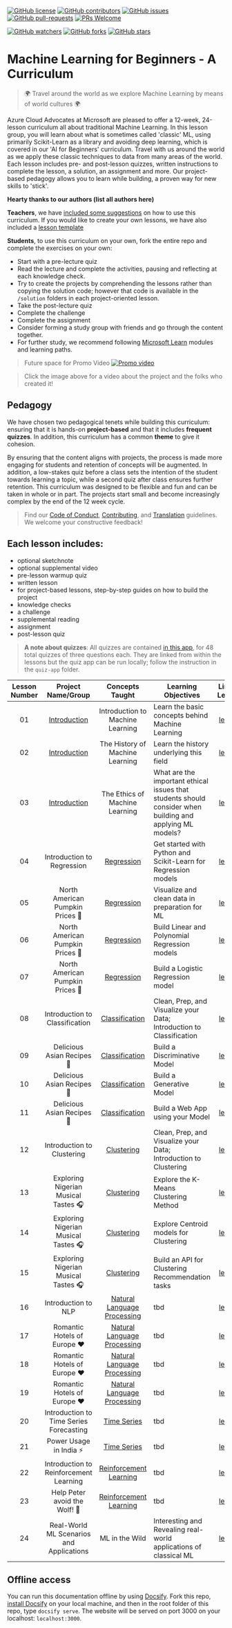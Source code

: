 [![GitHub license](https://img.shields.io/github/license/microsoft/ML-For-Beginners.svg)](https://github.com/microsoft/ML-For-Beginners/blob/master/LICENSE)
[![GitHub contributors](https://img.shields.io/github/contributors/microsoft/ML-For-Beginners.svg)](https://GitHub.com/microsoft/ML-For-Beginners/graphs/contributors/)
[![GitHub issues](https://img.shields.io/github/issues/microsoft/ML-For-Beginners.svg)](https://GitHub.com/microsoft/ML-For-Beginners/issues/)
[![GitHub pull-requests](https://img.shields.io/github/issues-pr/microsoft/ML-For-Beginners.svg)](https://GitHub.com/microsoft/ML-For-Beginners/pull/)
[![PRs Welcome](https://img.shields.io/badge/PRs-welcome-brightgreen.svg?style=flat-square)](http://makeapullrequest.com)

[![GitHub watchers](https://img.shields.io/github/watchers/microsoft/ML-For-Beginners.svg?style=social&label=Watch&maxAge=2592000)](https://GitHub.com/microsoft/ML-For-Beginners/watchers/)
[![GitHub forks](https://img.shields.io/github/forks/microsoft/ML-For-Beginners.svg?style=social&label=Fork&maxAge=2592000)](https://GitHub.com/microsoft/ML-For-Beginners/network/)
[![GitHub stars](https://img.shields.io/github/stars/microsoft/ML-For-Beginners.svg?style=social&label=Star&maxAge=2592000)](https://GitHub.com/microsoft/ML-For-Beginners/stargazers/)

# Machine Learning for Beginners - A Curriculum

> 🌍 Travel around the world as we explore Machine Learning by means of world cultures 🌍

Azure Cloud Advocates at Microsoft are pleased to offer a 12-week, 24-lesson curriculum all about traditional Machine Learning. In this lesson group, you will learn about what is sometimes called 'classic' ML, using primarily Scikit-Learn as a library and avoiding deep learning, which is covered in our 'AI for Beginners' curriculum. Travel with us around the world as we apply these classic techniques to data from many areas of the world. Each lesson includes pre- and post-lesson quizzes, written instructions to complete the lesson, a solution, an assignment and more. Our project-based pedagogy allows you to learn while building, a proven way for new skills to 'stick'.

**Hearty thanks to our authors (list all authors here)**


**Teachers**, we have [included some suggestions](for-teachers.md) on how to use this curriculum. If you would like to create your own lessons, we have also included a [lesson template](lesson-template/README.md)

**Students**, to use this curriculum on your own, fork the entire repo and complete the exercises on your own:

- Start with a pre-lecture quiz
- Read the lecture and complete the activities, pausing and reflecting at each knowledge check. 
- Try to create the projects by comprehending the lessons rather than copying the solution code; however that code is available in the `/solution` folders in each project-oriented lesson. 
- Take the post-lecture quiz
- Complete the challenge
- Complete the assignment
- Consider forming a study group with friends and go through the content together. 
- For further study, we recommend following [Microsoft Learn](https://docs.microsoft.com?WT.mc_id=academic-15963-cxa) modules and learning paths.

> Future space for Promo Video
[![Promo video](screenshot.png)](https://youtube.com/watch?v=R1wrdtmBSII "Promo video")

> Click the image above for a video about the project and the folks who created it!

## Pedagogy

We have chosen two pedagogical tenets while building this curriculum: ensuring that it is hands-on **project-based** and that it includes **frequent quizzes**. In addition, this curriculum has a common **theme** to give it cohesion.

By ensuring that the content aligns with projects, the process is made more engaging for students and retention of concepts will be augmented. In addition, a low-stakes quiz before a class sets the intention of the student towards learning a topic, while a second quiz after class ensures further retention. This curriculum was designed to be flexible and fun and can be taken in whole or in part. The projects start small and become increasingly complex by the end of the 12 week cycle.

> Find our [Code of Conduct](CODE_OF_CONDUCT.md), [Contributing](CONTRIBUTING.md), and [Translation](TRANSLATIONS.md) guidelines. We welcome your constructive feedback!
>
## Each lesson includes:

- optional sketchnote
- optional supplemental video
- pre-lesson warmup quiz
- written lesson
- for project-based lessons, step-by-step guides on how to build the project
- knowledge checks
- a challenge
- supplemental reading
- assignment
- post-lesson quiz

> **A note about quizzes**: All quizzes are contained [in this app](https://jolly-sea-0a877260f.azurestaticapps.net), for 48 total quizzes of three questions each. They are linked from within the lessons but the quiz app can be run locally; follow the instruction in the `quiz-app` folder.


| Lesson Number |            Project Name/Group            |               Concepts Taught                | Learning Objectives                                                                                       |                     Linked Lesson                     |  Author   |
| :-----------: | :--------------------------------------: | :------------------------------------------: | --------------------------------------------------------------------------------------------------------- | :---------------------------------------------------: | :-------: |
|      01       | [Introduction](1-Introduction/README.md) |       Introduction to Machine Learning       | Learn the basic concepts behind Machine Learning                                                          |   [lesson](1-Introduction/1-intro-to-ML/README.md)    |    Amy    |
|      02       | [Introduction](1-Introduction/README.md) |       The History of Machine Learning        | Learn the history underlying this field                                                                   |  [lesson](1-Introduction/2-history-of-ML/README.md)   |    Amy    |
|      03       | [Introduction](1-Introduction/README.md) |        The Ethics of Machine Learning        | What are the important ethical issues that students should consider when building and applying ML models? |      [lesson](1-Introduction/3-Ethics/README.md)      |  Tomomi   |
|      04       |        Introduction to Regression        |     [Regression](2-Regression/README.md)     | Get started with Python and Scikit-Learn for Regression models                                            |       [lesson](2-Regression/1-Tools/README.md)        |    Jen    |
|      05       |     North American Pumpkin Prices 🎃      |     [Regression](2-Regression/README.md)     | Visualize and clean data in preparation for ML                                                            |        [lesson](2-Regression/2-Data/README.md)        |    Jen    |
|      06       |     North American Pumpkin Prices 🎃      |     [Regression](2-Regression/README.md)     | Build Linear and Polynomial Regression models                                                             |       [lesson](2-Regression/3-Linear/README.md)       |    Jen    |
|      07       |     North American Pumpkin Prices 🎃      |     [Regression](2-Regression/README.md)     | Build a Logistic Regression model                                                                         |      [lesson](2-Regression/4-Logistic/README.md)      |    Jen    |
|      08       |      Introduction to Classification      | [Classification](3-Classification/README.md) | Clean, Prep, and Visualize your Data; Introduction to Classification                                      |      [lesson](3-Classification/1-Data/README.md)      |  Cassie   |
|      09       |        Delicious Asian Recipes 🍜         | [Classification](3-Classification/README.md) | Build a Discriminative Model                                                                              | [lesson](3-Classification/2-Descriminative/README.md) |  Cassie   |
|      10       |        Delicious Asian Recipes 🍜         | [Classification](3-Classification/README.md) | Build a Generative Model                                                                                  |   [lesson](3-Classification/3-Generative/README.md)   |  Cassie   |
|      11       |        Delicious Asian Recipes 🍜         | [Classification](3-Classification/README.md) | Build a Web App using your Model                                                                          |    [lesson](3-Classification/4-Applied/README.md)     |  Cassie   |
|      12       |        Introduction to Clustering        |     [Clustering](4-Clustering/README.md)     | Clean, Prep, and Visualize your Data; Introduction to Clustering                                          |     [lesson](4-Clustering/1-Visualize/README.md)      |           |
|      13       |     Exploring Nigerian Musical Tastes 🎧      |     [Clustering](4-Clustering/README.md)     | Explore the K-Means Clustering Method                                                                     |      [lesson](4-Clustering/2-K-Means/README.md)       |           |
|      14       |     Exploring Nigerian Musical Tastes 🎧      |     [Clustering](4-Clustering/README.md)     | Explore Centroid models for Clustering                                                                    |      [lesson](4-Clustering/3-Centroid/README.md)      |           |
|      15       |     Exploring Nigerian Musical Tastes 🎧      |     [Clustering](4-Clustering/README.md)     | Build an API for Clustering Recommendation tasks                                                          |        [lesson](4-Clustering/4-API/README.md)         |           |
|      16       |           Introduction to NLP            |       [Natural Language Processing]()        | tbd                                                                                                       |                      [lesson]()                       |  Stephen  |
|      17       |       Romantic Hotels of Europe ♥️        |       [Natural Language Processing]()        | tbd                                                                                                       |                      [lesson]()                       |  Stephen  |
|      18       |       Romantic Hotels of Europe ♥️        |       [Natural Language Processing]()        | tbd                                                                                                       |                      [lesson]()                       |  Stephen  |
|      19       |       Romantic Hotels of Europe ♥️        |       [Natural Language Processing]()        | tbd                                                                                                       |                      [lesson]()                       |  Stephen  |
|      20       | Introduction to Time Series Forecasting  |               [Time Series]()                | tbd                                                                                                       |                      [lesson]()                       | Francesca |
|      21       |          Power Usage in India ⚡️          |               [Time Series]()                | tbd                                                                                                       |                      [lesson]()                       | Francesca |
|      22       |  Introduction to Reinforcement Learning  |          [Reinforcement Learning]()          | tbd                                                                                                       |                      [lesson]()                       |  Dmitry   |
|      23       |       Help Peter avoid the Wolf! 🐺       |          [Reinforcement Learning]()          | tbd                                                                                                       |                      [lesson]()                       |  Dmitry   |
|      24       | Real-World ML Scenarios and Applications |                ML in the Wild                | Interesting and Revealing real-world applications of classical ML                                         |    [lesson](8-Real-World/1-Applications/README.md)    |    All    |
## Offline access

You can run this documentation offline by using [Docsify](https://docsify.js.org/#/). Fork this repo, [install Docsify](https://docsify.js.org/#/quickstart) on your local machine, and then in the root folder of this repo, type `docsify serve`. The website will be served on port 3000 on your localhost: `localhost:3000`.


